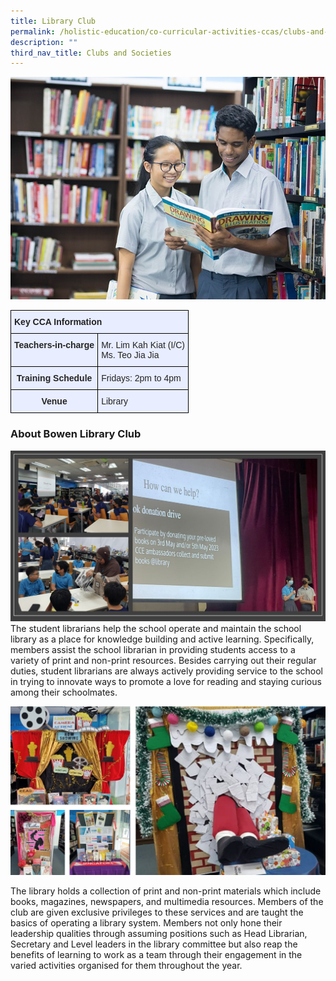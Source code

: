 ```yaml
---
title: Library Club
permalink: /holistic-education/co-curricular-activities-ccas/clubs-and-societies/library-club/
description: ""
third_nav_title: Clubs and Societies
---
```

![](/images/CCAs/Clubs%20&amp;%20Societies/Library/library%20main.jpg)
<style type="text/css">
.tg  {border-collapse:collapse;border-spacing:0;}
.tg td{border-color:black;border-style:solid;border-width:1px;font-family:Arial, sans-serif;font-size:14px;
  overflow:hidden;padding:10px 5px;word-break:normal;}
.tg th{border-color:black;border-style:solid;border-width:1px;font-family:Arial, sans-serif;font-size:14px;
  font-weight:normal;overflow:hidden;padding:10px 5px;word-break:normal;}
.tg .tg-qrg6{background-color:#E8EDFF;color:#252525;font-weight:bold;text-align:center;vertical-align:top}
.tg .tg-vqm8{background-color:#E8EDFF;color:#222;text-align:left;vertical-align:top}
.tg .tg-mbkz{background-color:#E8EDFF;color:#222;font-weight:bold;text-align:center;vertical-align:top}
.tg .tg-u05r{background-color:#E8EDFF;color:#222;font-weight:bold;text-align:left;vertical-align:top}
.tg .tg-lr6o{background-color:#E8EDFF;color:#222;text-align:left;vertical-align:middle}
</style>
<table class="tg">
<thead>
  <tr>
    <th class="tg-u05r" colspan="2">Key CCA Information</th>
  </tr>
</thead>
<tbody>
  <tr>
    <td class="tg-qrg6"><span style="color:#252525">Teachers-in-charge</span></td>
    <td class="tg-vqm8">Mr. Lim Kah Kiat (I/C)<br>Ms. Teo Jia Jia</td>
  </tr>
  <tr>
    <td class="tg-qrg6"><span style="color:#252525">Training Schedule</span></td>
    <td class="tg-vqm8"><span style="color:#222">Fridays: 2pm to 4pm</span><br></td>
  </tr>
 
  <tr>
    <td class="tg-qrg6"><span style="color:#252525">Venue</span> </td>
    <td class="tg-vqm8"><span style="color:#222">Library</span></td>
  </tr>
</tbody>
</table>

### About Bowen Library Club
![](/images/CCAs/Clubs%20&amp;%20Societies/Library/library%20activities.jpg)
The student librarians help the school operate and maintain the school library as a place for knowledge building and active learning. Specifically, members assist the school librarian in providing students access to a variety of print and non-print resources. Besides carrying out their regular duties, student librarians are always actively providing service to the school in trying to innovate ways to promote a love for reading and staying curious among their schoolmates.&nbsp;

 ![](/images/CCAs/Clubs%20&amp;%20Societies/Library/library%202.jpg)

The library holds a collection of print and non-print materials which include books, magazines, newspapers, and multimedia resources. Members of the club are given exclusive privileges to these services and are taught the basics of operating a library system. Members not only hone their leadership qualities through assuming positions such as Head Librarian, Secretary and Level leaders in the library committee but also reap the benefits of learning to work as a team through their engagement in the varied activities organised for them throughout the year.
